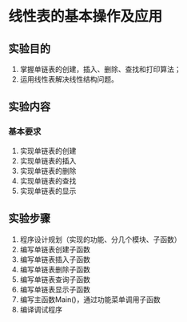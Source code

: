 # 线性表的基本操作及应用

## 实验目的

1. 掌握单链表的创建，插入、删除、查找和打印算法；
2. 运用线性表解决线性结构问题。

## 实验内容

### 基本要求

1.	实现单链表的创建
2.	实现单链表的插入
3.	实现单链表的删除
4.	实现单链表的查找
5.	实现单链表的显示

## 实验步骤

1. 程序设计规划（实现的功能、分几个模块、子函数）
2. 编写单链表创建子函数
3. 编写单链表插入子函数
4. 编写单链表删除子函数
5. 编写单链表查询子函数
6. 编写单链表显示子函数
7. 编写主函数Main()，通过功能菜单调用子函数
8. 编译调试程序
